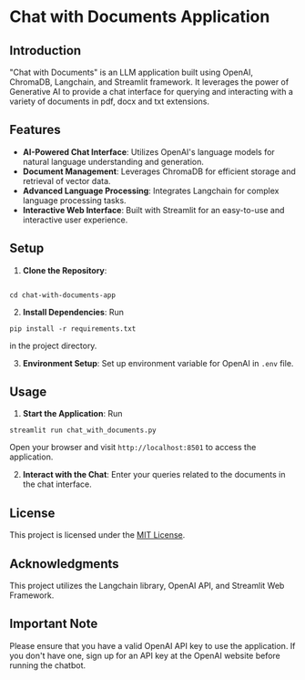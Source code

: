 # Chat with Documents Application

## Introduction

"Chat with Documents" is an LLM application built using OpenAI, ChromaDB, Langchain, and Streamlit framework. It leverages the power of Generative AI to provide a chat interface for querying and interacting with a variety of documents in pdf, docx and txt extensions.

## Features

- **AI-Powered Chat Interface**: Utilizes OpenAI's language models for natural language understanding and generation.
- **Document Management**: Leverages ChromaDB for efficient storage and retrieval of vector data.
- **Advanced Language Processing**: Integrates Langchain for complex language processing tasks.
- **Interactive Web Interface**: Built with Streamlit for an easy-to-use and interactive user experience.

## Setup

1. **Clone the Repository**: 
```

```

``` 
cd chat-with-documents-app
```
2. **Install Dependencies**: Run 

```
pip install -r requirements.txt
```
in the project directory.

3. **Environment Setup**: Set up environment variable for OpenAI in `.env` file.

## Usage

1. **Start the Application**: Run 

```
streamlit run chat_with_documents.py
```
Open your browser and visit `http://localhost:8501` to access the application.

2. **Interact with the Chat**: Enter your queries related to the documents in the chat interface.





## License
This project is licensed under the [MIT License](LICENSE).


## Acknowledgments
This project utilizes the Langchain library, OpenAI API, and Streamlit Web Framework.

## Important Note
Please ensure that you have a valid OpenAI API key to use the application. If you don't have one, sign up for an API key at the OpenAI website before running the chatbot.

